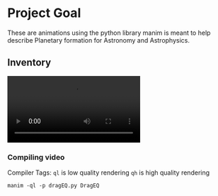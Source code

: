 # Project Goal
These are animations using the python library manim is meant to help describe Planetary formation for Astronomy and Astrophysics.

## Inventory

![](dragEQ.mp4)

### Compiling video
Compiler Tags:
`ql` is low quality rendering
`qh` is high quality rendering

`manim -ql -p dragEQ.py DragEQ`

